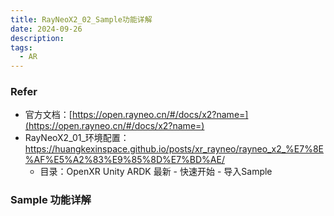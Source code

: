 ```yaml
---
title: RayNeoX2_02_Sample功能详解
date: 2024-09-26
description: 
tags:
  - AR
---
```

### Refer
- 官方文档：[https://open.rayneo.cn/#/docs/x2?name=](https://open.rayneo.cn/#/docs/x2?name=)
- RayNeoX2_01_环境配置：https://huangkexinspace.github.io/posts/xr_rayneo/rayneo_x2_%E7%8E%AF%E5%A2%83%E9%85%8D%E7%BD%AE/
	- 目录：OpenXR Unity ARDK 最新 - 快速开始 - 导入Sample
### Sample 功能详解
